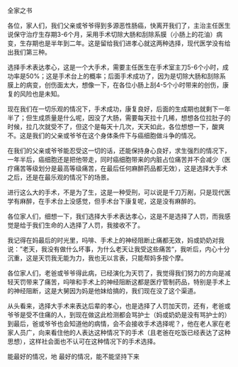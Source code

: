 全家之书

各位，家人们，我们父亲或爷爷得到多源恶性肠癌，快离开我们了，主治主任医生说保守治疗生存期3-6个月，采用手术切除大肠和刮除系膜（小肠上的花油）病变，生存期也是半年到二年。这是留给我们进孝心就这两种选择，现代医学没有给出我们第三种。

选择手术表达孝心，这是一个大手术，需要主任医生在手术室主刀5-6个小时，成功率是50%；这是手术台上的概率；后面手术成功了，因为是切除大肠和刮除系膜上的病变，创伤面太大，想像一下，在各位小肠上刮4-5个小时带来的创伤，康复的风险也是未知。

现在我们在一切乐观的情况下，手术成功，康复良好，后面的生成期也就剩下一年半了；但生成质量是什么呢，因没了大肠，需要每天拉十几稀，想想各位拉肚子的时候，拉几次就受不了，但这个是每天十几次，天天如此，各位想想一下，酸爽不。这是我们的父亲或爷爷在这个身体条件下与癌细胞做斗争的情况。

在我们的父亲或爷爷能忍受这一切的话，还能保持身心良好，求生强烈的情况下，一年半后，癌细胞还是把他带走，同时癌细胞带来的内脏占位痛苦并不会减少（医疗痛苦等级划分是最高等级痛苦，在最后任何麻醉药品都无效），这是选择大手术之后，还是在最乐观的情况下的场景。

进行这么大的手术，不是为了生，这是一种受刑，可以说是千刀万剐，只是现代医学有麻醉，在手术台上没感觉，但手术台下康复呢，这是没有麻醉的。

各位家人们，细想一下，我们选择大手术表达孝心，这是不是选择了人罚，而我感觉是给于我们生命的人选择了人罚，我接收不了。

我记得在妈最后的时光里，吗啡、手术上的神经阻断止痛都无效，妈或奶奶对我说：”老天，我没有做什么坏事，为什么老天让我受这些痛苦“，我听后，内心十分沉重，这是天罚我无能为力，我也无以言表，只能帮妈多按个摩。

各位家人们，老爸或爷爷得此病，已经演化为天罚了，我觉得我们努力的方向是减轻天罚带来了痛苦，吗啡和手术上的神经阻断这都是医疗管制药品，特别是手术上的神经阻断，这是大舅因为妈是他妹给搞的，我们现在没了这个渠道。


从头看来，选择大手术来表达后辈的孝心，也是选择了人罚加天罚，还有，老爸或爷爷是受不住痛的人，到现在做这此检测都会骂护士（妈或奶奶是没有骂护士的）
到最后，爸或爷爷也会知道他的病情，会不会接收手术选择呢？，他在老人家在老家人员广，向来看住他的人表达这种情况下的手术（且老爸在吃饭已经表达了这种思想），这样社会面也不认可在这种情况下的手术选择。



















能最好的情况，地
最好的情况，能不能坚持下来